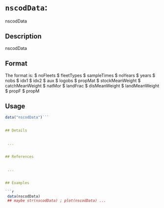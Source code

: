 # `nscodData`: 
 nscodData


## Description


 nscodData


## Format


 The format is:
 $ noFleets
 $ fleetTypes
 $ sampleTimes
 $ noYears
 $ years
 $ nobs
 $ idx1
 $ idx2
 $ aux
 $ logobs
 $ propMat
 $ stockMeanWeight
 $ catchMeanWeight
 $ natMor
 $ landFrac
 $ disMeanWeight
 $ landMeanWeight
 $ propF
 $ propM


## Usage

```r
data("nscodData")```


## Details


 ...


## References


 ...


## Examples

```r 
 data(nscodData)
 ## maybe str(nscodData) ; plot(nscodData) ...
 ``` 

